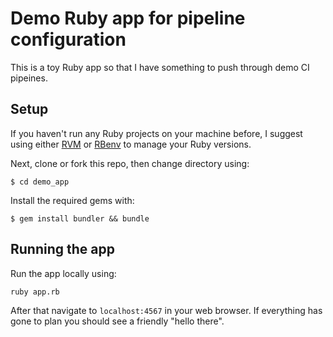 # Demo Ruby app for pipeline configuration

This is a toy Ruby app so that I have something to push through demo CI pipeines.

## Setup
If you haven't run any Ruby projects on your machine before, I suggest using either [RVM](https://rvm.io/) or [RBenv](https://github.com/rbenv/rbenv#installation) to manage your Ruby versions.

Next, clone or fork this repo, then change directory using:
```
$ cd demo_app
```
Install the required gems with:
```
$ gem install bundler && bundle
```

## Running the app
Run the app locally using:
```
ruby app.rb
```
After that navigate to `localhost:4567` in your web browser. If everything has gone to plan you should see a friendly "hello there".

